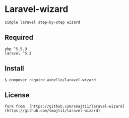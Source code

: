 # Laravel-wizard

    simple laravel step-by-step wizard

## Required

    php ^5.5.9
    laravel ^5.2

## Install

    $ composer require axhello/laravel-wizard

## License

    fork from  [https://github.com/smajti1/laravel-wizard](https://github.com/smajti1/laravel-wizard)